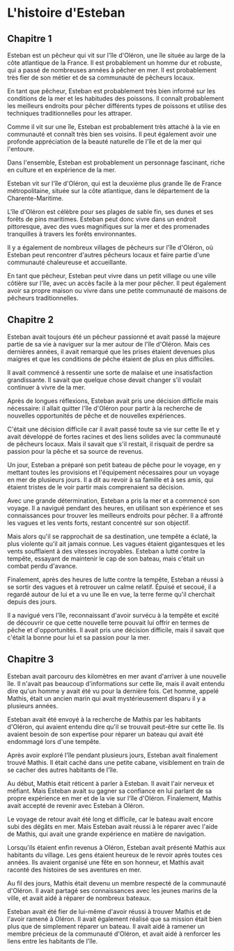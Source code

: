 # L'histoire d'Esteban

## Chapitre 1

Esteban est un pêcheur qui vit sur l'île d'Oléron, une île située au large de la côte atlantique de la France. Il est probablement un homme dur et robuste, qui a passé de nombreuses années à pêcher en mer. Il est probablement très fier de son métier et de sa communauté de pêcheurs locaux.

En tant que pêcheur, Esteban est probablement très bien informé sur les conditions de la mer et les habitudes des poissons. Il connaît probablement les meilleurs endroits pour pêcher différents types de poissons et utilise des techniques traditionnelles pour les attraper.

Comme il vit sur une île, Esteban est probablement très attaché à la vie en communauté et connaît très bien ses voisins. Il peut également avoir une profonde appréciation de la beauté naturelle de l'île et de la mer qui l'entoure.

Dans l'ensemble, Esteban est probablement un personnage fascinant, riche en culture et en expérience de la mer.

Esteban vit sur l'île d'Oléron, qui est la deuxième plus grande île de France métropolitaine, située sur la côte atlantique, dans le département de la Charente-Maritime.

L'île d'Oléron est célèbre pour ses plages de sable fin, ses dunes et ses forêts de pins maritimes. Esteban peut donc vivre dans un endroit pittoresque, avec des vues magnifiques sur la mer et des promenades tranquilles à travers les forêts environnantes.

Il y a également de nombreux villages de pêcheurs sur l'île d'Oléron, où Esteban peut rencontrer d'autres pêcheurs locaux et faire partie d'une communauté chaleureuse et accueillante.

En tant que pêcheur, Esteban peut vivre dans un petit village ou une ville côtière sur l'île, avec un accès facile à la mer pour pêcher. Il peut également avoir sa propre maison ou vivre dans une petite communauté de maisons de pêcheurs traditionnelles.

## Chapitre 2

Esteban avait toujours été un pêcheur passionné et avait passé la majeure partie de sa vie à naviguer sur la mer autour de l'île d'Oléron. Mais ces dernières années, il avait remarqué que les prises étaient devenues plus maigres et que les conditions de pêche étaient de plus en plus difficiles.

Il avait commencé à ressentir une sorte de malaise et une insatisfaction grandissante. Il savait que quelque chose devait changer s'il voulait continuer à vivre de la mer.

Après de longues réflexions, Esteban avait pris une décision difficile mais nécessaire: il allait quitter l'île d'Oléron pour partir à la recherche de nouvelles opportunités de pêche et de nouvelles expériences.

C'était une décision difficile car il avait passé toute sa vie sur cette île et y avait développé de fortes racines et des liens solides avec la communauté de pêcheurs locaux. Mais il savait que s'il restait, il risquait de perdre sa passion pour la pêche et sa source de revenus.

Un jour, Esteban a préparé son petit bateau de pêche pour le voyage, en y mettant toutes les provisions et l'équipement nécessaires pour un voyage en mer de plusieurs jours. Il a dit au revoir à sa famille et à ses amis, qui étaient tristes de le voir partir mais comprenaient sa décision.

Avec une grande détermination, Esteban a pris la mer et a commencé son voyage. Il a navigué pendant des heures, en utilisant son expérience et ses connaissances pour trouver les meilleurs endroits pour pêcher. Il a affronté les vagues et les vents forts, restant concentré sur son objectif.

Mais alors qu'il se rapprochait de sa destination, une tempête a éclaté, la plus violente qu'il ait jamais connue. Les vagues étaient gigantesques et les vents soufflaient à des vitesses incroyables. Esteban a lutté contre la tempête, essayant de maintenir le cap de son bateau, mais c'était un combat perdu d'avance.

Finalement, après des heures de lutte contre la tempête, Esteban a réussi à se sortir des vagues et à retrouver un calme relatif. Épuisé et secoué, il a regardé autour de lui et a vu une île en vue, la terre ferme qu'il cherchait depuis des jours.

Il a navigué vers l'île, reconnaissant d'avoir survécu à la tempête et excité de découvrir ce que cette nouvelle terre pouvait lui offrir en termes de pêche et d'opportunités. Il avait pris une décision difficile, mais il savait que c'était la bonne pour lui et sa passion pour la mer.

## Chapitre 3
Esteban avait parcouru des kilomètres en mer avant d'arriver à une nouvelle île. Il n'avait pas beaucoup d'informations sur cette île, mais il avait entendu dire qu'un homme y avait été vu pour la dernière fois. Cet homme, appelé Mathis, était un ancien marin qui avait mystérieusement disparu il y a plusieurs années.

Esteban avait été envoyé à la recherche de Mathis par les habitants d'Oléron, qui avaient entendu dire qu'il se trouvait peut-être sur cette île. Ils avaient besoin de son expertise pour réparer un bateau qui avait été endommagé lors d'une tempête.

Après avoir exploré l'île pendant plusieurs jours, Esteban avait finalement trouvé Mathis. Il était caché dans une petite cabane, visiblement en train de se cacher des autres habitants de l'île.

Au début, Mathis était réticent à parler à Esteban. Il avait l'air nerveux et méfiant. Mais Esteban avait su gagner sa confiance en lui parlant de sa propre expérience en mer et de la vie sur l'île d'Oléron. Finalement, Mathis avait accepté de revenir avec Esteban à Oléron.

Le voyage de retour avait été long et difficile, car le bateau avait encore subi des dégâts en mer. Mais Esteban avait réussi à le réparer avec l'aide de Mathis, qui avait une grande expérience en matière de navigation.

Lorsqu'ils étaient enfin revenus à Oléron, Esteban avait présenté Mathis aux habitants du village. Les gens étaient heureux de le revoir après toutes ces années. Ils avaient organisé une fête en son honneur, et Mathis avait raconté des histoires de ses aventures en mer.

Au fil des jours, Mathis était devenu un membre respecté de la communauté d'Oléron. Il avait partagé ses connaissances avec les jeunes marins de la ville, et avait aidé à réparer de nombreux bateaux.

Esteban avait été fier de lui-même d'avoir réussi à trouver Mathis et de l'avoir ramené à Oléron. Il avait également réalisé que sa mission était bien plus que de simplement réparer un bateau. Il avait aidé à ramener un membre précieux de la communauté d'Oléron, et avait aidé à renforcer les liens entre les habitants de l'île.